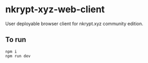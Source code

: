 # nkrypt-xyz-web-client

User deployable browser client for nkrypt.xyz community edition.

## To run

```
npm i
npm run dev
```
